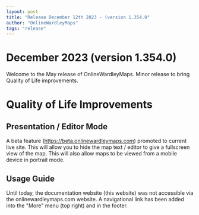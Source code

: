 ```yaml
---
layout: post
title: "Release December 12th 2023 - (version 1.354.0"
author: "OnlineWardleyMaps"
tags: "release"
---
```


# December 2023 (version 1.354.0)

Welcome to the May release of OnlineWardleyMaps.  Minor release to bring Quality of Life improvements.

# Quality of Life Improvements

## Presentation / Editor Mode 

A beta feature (https://beta.onlinewardleymaps.com) promoted to current live site.  This will allow you to hide the map text / editor to give a fullscreen view of the map.  This will also allow maps to be viewed from a mobile device in portrait mode.
 
## Usage Guide

Until today, the documentation website (this website) was not accessible via the onlinewardleymaps.com website.  A navigational link has been added into the "More" menu (top right) and in the footer.